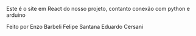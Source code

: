 Este é o site em React do nosso projeto, contanto conexão com python e arduino

Feito por 
Enzo Barbeli
Felipe Santana
Eduardo Cersani